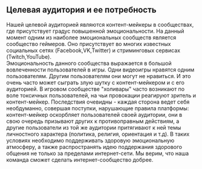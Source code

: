 
## Целевая аудитория и ее потребность

Нашей целевой аудиторией являются контент-мейкеры в сообществах, где присутствует градус повышенной эмоциональности. На данный момент одним из наиболее эмоциональных сообществ является сообщество геймеров. Оно присутствует во многих известных социальных сетях (Facebook,VK,Twitter) и стриминговых сервисах (Twitch,YouTube).  
Эмоциональность данного сообщества выражается в большой вовлеченности пользователей в игры. Одни видеоигры нравятся одним пользователям. Другим пользователям они могут не нравиться. И это очень часто может сыграть злую шутку с контент-мейкером и с его аудиторией.
В игровом сообществе "холивары" часто возникают по воле токсичных пользователей, на чьи провокации реагируют зритель и контент-мейкер. Последствия очевидны - каждая сторона ведет себя необдуманно, совершая поступки, нарушающие правила платформы: контент-мейкер оскорбляет пользователей своей аудитории, они в свою очередь призывают других к противоправным действиям, а другие пользователи из той же аудитории притягивают к ней темы личностного характера (политика, религия, ориентация и т.д). 
В таких условиях необходимо поддерживать здоровую эмоциональную атмосферу, а также распространять идею поддержания здорового общения не только за пределами интернет-сети. Мы верим, что наша команда сможет сделать интернет-сообщество добрее.
